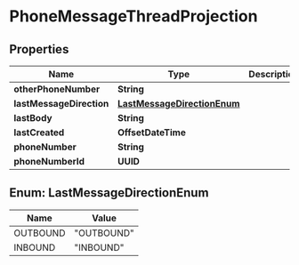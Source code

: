 

# PhoneMessageThreadProjection


## Properties

| Name | Type | Description | Notes |
|------------ | ------------- | ------------- | -------------|
|**otherPhoneNumber** | **String** |  |  [optional] |
|**lastMessageDirection** | [**LastMessageDirectionEnum**](#LastMessageDirectionEnum) |  |  |
|**lastBody** | **String** |  |  |
|**lastCreated** | **OffsetDateTime** |  |  |
|**phoneNumber** | **String** |  |  [optional] |
|**phoneNumberId** | **UUID** |  |  |



## Enum: LastMessageDirectionEnum

| Name | Value |
|---- | -----|
| OUTBOUND | &quot;OUTBOUND&quot; |
| INBOUND | &quot;INBOUND&quot; |



